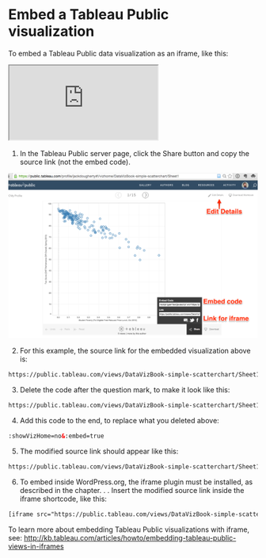 # Embed a Tableau Public visualization

To embed a Tableau Public data visualization as an iframe, like this:

<iframe src="https://public.tableau.com/views/DataVizBook-simple-scatterchart/Sheet1?:showVizHome=no&:embed=true"></iframe>

1) In the Tableau Public server page, click the Share button and copy the source link (not the embed code).

![](TableauPublic-edit-embed.png)

2) For this example, the source link for the embedded visualization above is:

```html
https://public.tableau.com/views/DataVizBook-simple-scatterchart/Sheet1?:embed=y&amp;:display_count=yes&amp;:showTabs=y
```

3) Delete the code after the question mark, to make it look like this:

```html
https://public.tableau.com/views/DataVizBook-simple-scatterchart/Sheet1?
```

4) Add this code to the end, to replace what you deleted above:

```html
:showVizHome=no&:embed=true
```

5) The modified source link should appear like this:

```html
https://public.tableau.com/views/DataVizBook-simple-scatterchart/Sheet1?:showVizHome=no&:embed=true
```

6) To embed inside WordPress.org, the iframe plugin must be installed, as described in the chapter. . .  Insert the modified source link inside the iframe shortcode, like this:
```html
[iframe src="https://public.tableau.com/views/DataVizBook-simple-scatterchart/Sheet1?:showVizHome=no&:embed=true"]
```

To learn more about embedding Tableau Public visualizations with iframe, see: http://kb.tableau.com/articles/howto/embedding-tableau-public-views-in-iframes

